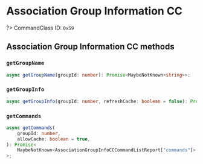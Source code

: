 # Association Group Information CC

?> CommandClass ID: `0x59`

## Association Group Information CC methods

### `getGroupName`

```ts
async getGroupName(groupId: number): Promise<MaybeNotKnown<string>>;
```

### `getGroupInfo`

```ts
async getGroupInfo(groupId: number, refreshCache: boolean = false): Promise<{ mode: number; profile: number; eventCode: number; hasDynamicInfo: boolean; } | undefined>;
```

### `getCommands`

```ts
async getCommands(
	groupId: number,
	allowCache: boolean = true,
): Promise<
	MaybeNotKnown<AssociationGroupInfoCCCommandListReport["commands"]>
>;
```
